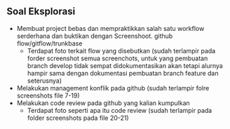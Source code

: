 ## Soal Eksplorasi

- Membuat project bebas dan mempraktikkan salah satu workflow serderhana dan buktikan dengan Screenshoot. github flow/gitflow/trunkbase
    - Terdapat foto terkait flow yang disebutkan (sudah terlampir pada forder screenshot semua screenchots, untuk yang pembuatan branch develop tidak sempat didokumentasikan akan tetapi alurnya hampir sama dengan dokumentasi pembuatan branch feature dan seterusnya)
- Melakukan management konflik pada github (sudah terlampir folre screenshots file 7-19)
- Melakukan code review pada github yang kalian kumpulkan
    - Terdapat foto seperti apa itu code review (sudah terlampir pada folder screenshots pada file 20-21)